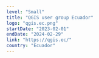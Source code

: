 ```yaml
---
level: "Small"
title: "QGIS user group Ecuador"
logo: "qgis.ec.png"
startDate: "2023-02-01"
endDate: "2024-02-29"
link: "https://qgis.ec/"
country: "Ecuador"
---
```

